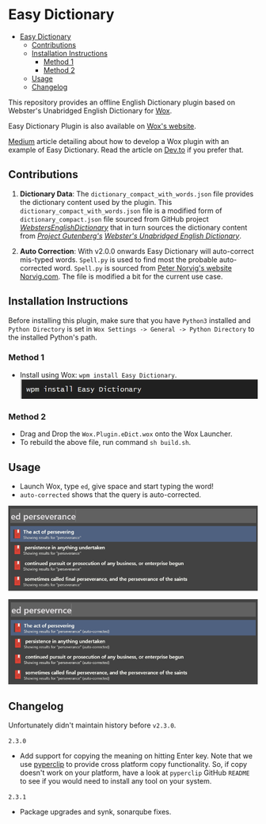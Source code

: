 # Easy Dictionary

- [Easy Dictionary](#easy-dictionary)
  - [Contributions](#contributions)
  - [Installation Instructions](#installation-instructions)
    - [Method 1](#method-1)
    - [Method 2](#method-2)
  - [Usage](#usage)
  - [Changelog](#changelog)

This repository provides an offline English Dictionary plugin based on Webster's
Unabridged English Dictionary for [Wox](http://www.wox.one/).

Easy Dictionary Plugin is also available on [Wox's
website](http://www.wox.one/plugin/351).

[Medium](https://at-k.medium.com/how-to-develop-a-wox-plugin-using-python-8f2372281d7)
article detailing about how to develop a Wox plugin with an example of Easy Dictionary.
Read the article on
[Dev.to](https://dev.to/atkumar/how-to-develop-a-wox-plugin-using-python-1omc) if you
prefer that.

## Contributions

1. **Dictionary Data**:
The `dictionary_compact_with_words.json` file provides the dictionary content used by
the plugin. This `dictionary_compact_with_words.json` file is a modified form of
`dictionary_compact.json` file sourced from GitHub project
[*WebstersEnglishDictionary*](https://github.com/matthewreagan/WebstersEnglishDictionary)
that in turn sources the dictionary content from [*Project
Gutenberg's*](https://www.gutenberg.org/) [*Webster's Unabridged English
Dictionary*](https://www.gutenberg.org/ebooks/29765).

2. **Auto Correction**:
With v2.0.0 onwards Easy Dictionary will auto-correct mis-typed words. `Spell.py` is
used to find most the probable auto-corrected word. `Spell.py` is sourced from [Peter
Norvig's website Norvig.com](https://norvig.com/spell-correct.html). The file is
modified a bit for the current use case.

## Installation Instructions

Before installing this plugin, make sure that you have `Python3` installed and `Python
Directory` is set in `Wox Settings -> General -> Python Directory` to the installed
Python's path.

### Method 1

- Install using Wox: `wpm install Easy Dictionary`.
![Usage Screenshot1](.sample_images/ed-screenshot3.png)

### Method 2

- Drag and Drop the `Wox.Plugin.eDict.wox` onto the Wox Launcher.
- To rebuild the above file, run command `sh build.sh`.

## Usage

- Launch Wox, type `ed`, give space and start typing the word!
- `auto-corrected` shows that the query is auto-corrected.

![Usage Screenshot1](.sample_images/ed-screenshot1.png)

![Usage Screenshot2](.sample_images/ed-screenshot2.png)

## Changelog

Unfortunately didn't maintain history before `v2.3.0`.

`2.3.0`

- Add support for copying the meaning on hitting Enter key. Note that we use
  [pyperclip](https://github.com/asweigart/pyperclip) to provide cross platform copy
  functionality. So, if copy doesn't work on your platform, have a look at `pyperclip`
  GitHub `README` to see if you would need to install any tool on your system.

`2.3.1`

- Package upgrades and synk, sonarqube fixes.
